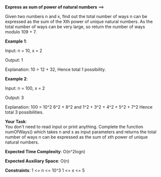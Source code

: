 **Express as sum of power of natural numbers** ==>

Given two numbers n and x, find out the total number of ways n can be expressed as the sum of the Xth power of unique natural numbers. As the total number of ways can be very large, so return the number of ways modulo 109 + 7. 

**Example 1**:

Input: n = 10, x = 2

Output: 1 

Explanation: 
10 = 12 + 32, Hence total 1 possibility. 

**Example 2**:

Input: n = 100, x = 2

Output: 3

Explanation: 
100 = 10^2 
6^2 + 8^2 and 1^2 + 3^2 + 4^2 + 5^2 + 7^2 
Hence total 3 possibilities. 

**Your Task**:  
You don't need to read input or print anything. Complete the function numOfWays() which takes n and x as input parameters and returns the total number of ways n can be expressed as the sum of xth power of unique natural numbers.

**Expected Time Complexity**: O(n^2logn)

**Expected Auxiliary Space**: O(n)

**Constraints**:
1 <= n <= 10^3
1 <= x <= 5